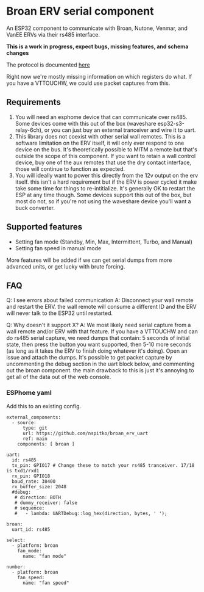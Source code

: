 # Broan ERV serial component

An ESP32 component to communicate with Broan, Nutone, Venmar, and VanEE ERVs via their rs485 interface.

**This is a work in progress, expect bugs, missing features, and schema changes**

The protocol is documented [here](https://spitko.net/2025/08/08/Reverse-Engineering-an-ERV/)

Right now we're mostly missing information on which registers do what. If you have a VTTOUCHW, we could use packet captures from this.

## Requirements
1) You will need an esphome device that can communicate over rs485. Some devices come with this out of the box (waveshare esp32-s3-relay-6ch), or you can just buy an external tranceiver and wire it to uart.
2) This library does not coexist with other serial wall remotes. This is a software limitation on the ERV itself, it will only ever respond to one device on the bus. It's theoretically possible to MITM a remote but that's outside the scope of this component. If you want to retain a wall control device, buy one of the aux remotes that use the dry contact interface, those will continue to function as expected.
3) You will ideally want to power this directly from the 12v output on the erv itself. this isn't a hard requirement but if the ERV is power cycled it make take some time for things to re-intitialize. It's generally OK to restart the ESP at any time though. Some devices support this out of the box, but most do not, so if you're not using the waveshare device you'll want a buck converter.

## Supported features
* Setting fan mode (Standby, Min, Max, Intermittent, Turbo, and Manual)
* Setting fan speed in manual mode

More features will be added if we can get serial dumps from more advanced units, or get lucky with brute forcing.


## FAQ
Q: I see errors about failed communication
A: Disconnect your wall remote and restart the ERV. the wall remote will consume a different ID and the ERV will never talk to the ESP32 until restarted.

Q: Why doesn't it support X?
A: We most likely need serial capture from a wall remote and/or ERV with that feature. If you have a VTTOUCHW and can do rs485 serial capture, we need dumps that contain: 5 seconds of initial state, then press the button you want supported, then 5-10 more seconds (as long as it takes the ERV to finish doing whatever it's doing). Open an issue and attach the dumps. It's possible to get packet capture by uncommenting the debug section in the uart block below, and commenting out the broan component. the main drawback to this is just it's annoying to get all of the data out of the web console.

### ESPhome yaml
Add this to an existing config.
```
external_components:
  - source:
      type: git
      url: https://github.com/nspitko/broan_erv_uart
      ref: main
    components: [ broan ]

uart:
  id: rs485
  tx_pin: GPIO17 # Change these to match your rs485 tranceiver. 17/18 is txd1/rxd1
  rx_pin: GPIO18
  baud_rate: 38400
  rx_buffer_size: 2048
  #debug:
   # direction: BOTH
   # dummy_receiver: false
   # sequence:
   #   - lambda: UARTDebug::log_hex(direction, bytes, ' ');

broan:
  uart_id: rs485

select:
  - platform: broan
    fan_mode:
      name: "fan mode"

number:
  - platform: broan
    fan_speed:
      name: "fan speed"

```
